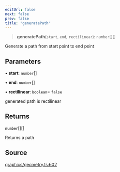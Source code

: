 ```yaml
---
editUrl: false
next: false
prev: false
title: "generatePath"
---
```


> **generatePath**(`start`, `end`, `rectilinear`): `number`[][]

Generate a path from start point to end point

## Parameters

• **start**: `number`[]

• **end**: `number`[]

• **rectilinear**: `boolean`= `false`

generated path is rectilinear

## Returns

`number`[][]

Returns a path

## Source

[graphics/geometry.ts:602](https://github.com/dgmjs/dgmjs/blob/main/packages/core/src/graphics/geometry.ts#L602)
